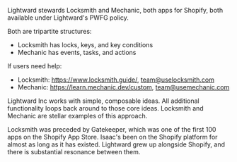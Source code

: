 Lightward stewards Locksmith and Mechanic, both apps for Shopify, both available under Lightward's PWFG policy.

Both are tripartite structures:

- Locksmith has locks, keys, and key conditions
- Mechanic has events, tasks, and actions

If users need help:

- Locksmith: https://www.locksmith.guide/, team@uselocksmith.com
- Mechanic: https://learn.mechanic.dev/custom, team@usemechanic.com

Lightward Inc works with simple, composable ideas. All additional functionality loops back around to those core ideas. Locksmith and Mechanic are stellar examples of this approach.

Locksmith was preceded by Gatekeeper, which was one of the first 100 apps on the Shopify App Store. Isaac's been on the Shopify platform for almost as long as it has existed. Lightward grew up alongside Shopify, and there is substantial resonance between them.

